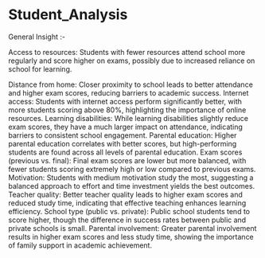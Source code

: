 # Student_Analysis

General Insight :-

Access to resources: Students with fewer resources attend school more regularly and score higher on exams, possibly due to increased reliance on school for learning.

Distance from home: Closer proximity to school leads to better attendance and higher exam scores, reducing barriers to academic success.
Internet access: Students with internet access perform significantly better, with more students scoring above 80%, highlighting the importance of online resources.
Learning disabilities: While learning disabilities slightly reduce exam scores, they have a much larger impact on attendance, indicating barriers to consistent school engagement.
Parental education: Higher parental education correlates with better scores, but high-performing students are found across all levels of parental education.
Exam scores (previous vs. final): Final exam scores are lower but more balanced, with fewer students scoring extremely high or low compared to previous exams.
Motivation: Students with medium motivation study the most, suggesting a balanced approach to effort and time investment yields the best outcomes.
Teacher quality: Better teacher quality leads to higher exam scores and reduced study time, indicating that effective teaching enhances learning efficiency.
School type (public vs. private): Public school students tend to score higher, though the difference in success rates between public and private schools is small.
Parental involvement: Greater parental involvement results in higher exam scores and less study time, showing the importance of family support in academic achievement.







  
